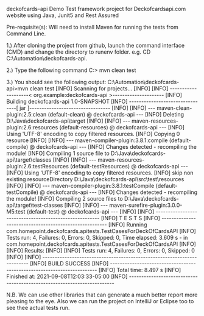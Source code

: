 deckofcards-api
Demo Test framework project for Deckofcardsapi.com website using Java, Junit5 and Rest Assured

Pre-requisite(s):
Will need to install Maven for running the tests from Command Line.

1.) After cloning the project from github, launch the command interface (CMD) and change the directory to runenv folder. e.g. CD C:\Automation\deckofcards-api.

2.) Type the following command C:> mvn clean test

3.) You should see the following output:
C:\Automation\deckofcards-api>mvn clean test
[INFO] Scanning for projects...
[INFO]
[INFO] --------------------< org.example:deckofcards-api >---------------------
[INFO] Building deckofcards-api 1.0-SNAPSHOT
[INFO] --------------------------------[ jar ]---------------------------------
[INFO]
[INFO] --- maven-clean-plugin:2.5:clean (default-clean) @ deckofcards-api ---
[INFO] Deleting D:\Java\deckofcards-api\target
[INFO]
[INFO] --- maven-resources-plugin:2.6:resources (default-resources) @ deckofcards-api ---
[INFO] Using 'UTF-8' encoding to copy filtered resources.
[INFO] Copying 0 resource
[INFO]
[INFO] --- maven-compiler-plugin:3.8.1:compile (default-compile) @ deckofcards-api ---
[INFO] Changes detected - recompiling the module!
[INFO] Compiling 1 source file to D:\Java\deckofcards-api\target\classes
[INFO]
[INFO] --- maven-resources-plugin:2.6:testResources (default-testResources) @ deckofcards-api ---
[INFO] Using 'UTF-8' encoding to copy filtered resources.
[INFO] skip non existing resourceDirectory D:\Java\deckofcards-api\src\test\resources
[INFO]
[INFO] --- maven-compiler-plugin:3.8.1:testCompile (default-testCompile) @ deckofcards-api ---
[INFO] Changes detected - recompiling the module!
[INFO] Compiling 2 source files to D:\Java\deckofcards-api\target\test-classes
[INFO]
[INFO] --- maven-surefire-plugin:3.0.0-M5:test (default-test) @ deckofcards-api ---
[INFO]
[INFO] -------------------------------------------------------
[INFO]  T E S T S
[INFO] -------------------------------------------------------
[INFO] Running com.homepoint.deckofcards.apitests.TestCasesForDeckOfCardsAPI
[INFO] Tests run: 4, Failures: 0, Errors: 0, Skipped: 0, Time elapsed: 3.609 s - in com.homepoint.deckofcards.apitests.TestCasesForDeckOfCardsAPI
[INFO]
[INFO] Results:
[INFO]
[INFO] Tests run: 4, Failures: 0, Errors: 0, Skipped: 0
[INFO]
[INFO] ------------------------------------------------------------------------
[INFO] BUILD SUCCESS
[INFO] ------------------------------------------------------------------------
[INFO] Total time:  8.497 s
[INFO] Finished at: 2021-09-08T12:03:33-05:00
[INFO] ------------------------------------------------------------------------

N.B. We can use other libraries that can generate a much better report more pleasing to the eye. Also we can run the project on IntelliJ or Eclipse too to see thee actual tests run.